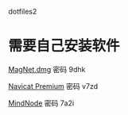 dotfiles2
# 需要自己安装软件 #
[MagNet.dmg](https://pan.baidu.com/s/1dE8YpET) 密码 9dhk

[Navicat Premium](https://pan.baidu.com/s/1pLk5sKz) 密码 v7zd

[MindNode](https://pan.baidu.com/s/1dF0ZCL7) 密码 7a2i
